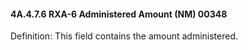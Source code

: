 #### 4A.4.7.6 RXA-6 Administered Amount (NM) 00348

Definition: This field contains the amount administered.
